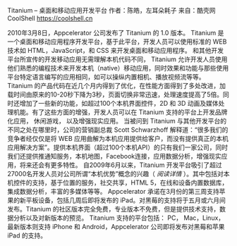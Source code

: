 Titanium – 桌面和移动应用开发平台
作者：陈皓，左耳朵耗子
来自：酷壳网 CoolShell https://coolshell.cn

2010年3月8日，Appcelerator 公司发布了 Titanium 的 1.0 版本。 Titanium 是一个桌面和移动应用程序开发平台，基于此平台，开发人员可以使用标准的 WEB 技术如 HTML，JavaScript，和 CSS 来开发桌面和移动应用程序。
和其他开发平台所宣传的开发移动应用无需理解本机代码不同， Titanium 允许开发人员使用他们熟悉的编程技术来开发本机（native）移动应用，同时效果和功能与那些使用平台特定语言编写的应用相同，如可以操纵内置相机、播放视频流等等。 Titanium 的产品代码在近几个月内得到了优化，在性能方面得到了多处改进，加载时间由原来的10-20秒下降为3秒，页面切换非常迅速，处理速度提高了5倍。同时还增加了一些新的功能，如超过100个本机界面控件，2D 和 3D 动画及媒体处理机能。有了这些方面的增强，开发人员可以在 Titanium 支持的平台上开发品牌化应用， 休闲游戏， 以及增强现实应用。
当被问到 Titanium 与其他开发平台的不同之处在哪里时，公司的营销副总裁 Scott Schwarzhoff 解释道：“很多我们的竞争者经仅仅是将 WEB 应用曲解为本机应用提供给客户，而没有提供真正的本机应用解决方案”。提供本机界面（超过100个本机API）的只有我们一家公司，同时我们还提供推通知服务，本机地图，Facebook连接，应用数据分析，增强现实应用，将来还会有更多特性。
自2009年6月以来，Titanium 开发平台吸引了超过27000名开发人员对公司所谓“本机优势”概念的兴趣（ _阅读详情_ ）。其中包括对本机控件的支持，基于位置的服务，社交共享，HTML 5，在线和设备内置数据库，集成数据分析，丰富的多媒体等等。
Appcelerator 承诺在3月份的第三周支持苹果的新平板设备，包括几周后即将发布的 iPad。对黑莓的支持将于五月或六月间发布。Titanium 的社区版本完全免费，专业版本不免费，但是提供技术支持，数据分析以及对新版本的预览。
Titanium 支持的平台包括： PC， Mac，Linux，最新版本则支持 iPhone 和 Android，Appcelerator 公司即将发布对黑莓和苹果 iPad 的支持。